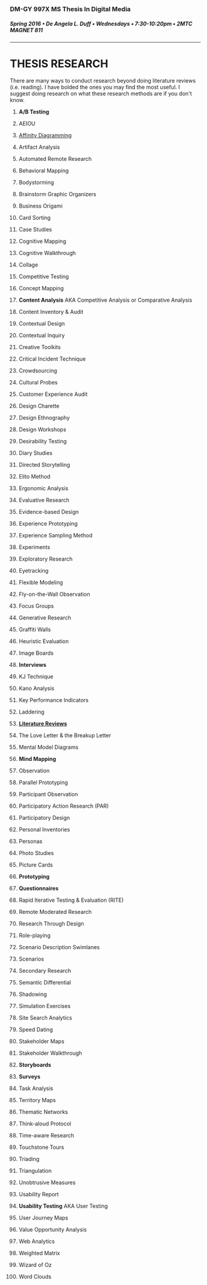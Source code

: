 ### DM-GY 997X MS Thesis In Digital Media
##### Spring 2016 • De Angela L. Duff • Wednesdays • 7:30-10:20pm • 2MTC MAGNET 811 

---
# THESIS RESEARCH
There are many ways to conduct research beyond doing literature reviews (i.e. reading). I have bolded the ones you may find the most useful. I suggest doing research on what these research methods are if you don't know.

01. **A/B Testing**

02. AEIOU

03. [Affinity Diagramming](http://www.mindtools.com/pages/article/newTMC_86.htm)

04. Artifact Analysis

05. Automated Remote Research

06. Behavioral Mapping

07. Bodystorming

08. Brainstorm Graphic Organizers

09. Business Origami

10. Card Sorting

11. Case Studies

12. Cognitive Mapping

13. Cognitive Walkthrough

14. Collage

15. Competitive Testing

16. Concept Mapping

17. **Content Analysis** AKA Competitive Analysis or Comparative Analysis

18. Content Inventory & Audit

19. Contextual Design

20. Contextual Inquiry

21. Creative Toolkits

22. Critical Incident Technique

23. Crowdsourcing

24. Cultural Probes

25. Customer Experience Audit

26. Design Charette

27. Design Ethnography

28. Design Workshops

29. Desirability Testing

30. Diary Studies

31. Directed Storytelling

32. Elito Method

33. Ergonomic Analysis

34. Evaluative Research

35. Evidence-based Design

36. Experience Prototyping

37. Experience Sampling Method

38. Experiments

39. Exploratory Research

40. Eyetracking

41. Flexible Modeling

42. Fly-on-the-Wall Observation

43. Focus Groups

44. Generative Research

45. Graffiti Walls

46. Heuristic Evaluation

47. Image Boards

48. **Interviews**

49. KJ Technique

50. Kano Analysis

51. Key Performance Indicators

52. Laddering

53. **[Literature Reviews](https://arch.library.nyu.edu/)**

54. The Love Letter & the Breakup Letter

55. Mental Model Diagrams

56. **Mind Mapping**

57. Observation

58. Parallel Prototyping

59. Participant Observation

60. Participatory Action Research (PAR)

61. Participatory Design

62. Personal Inventories

63. Personas

64. Photo Studies

65. Picture Cards

66. **Prototyping**

67. **Questionnaires**

68. Rapid Iterative Testing & Evaluation (RITE)

69. Remote Moderated Research

70. Research Through Design

71. Role-playing

72. Scenario Description Swimlanes

73. Scenarios

74. Secondary Research

75. Semantic Differential

76. Shadowing

77. Simulation Exercises

78. Site Search Analytics

79. Speed Dating

80. Stakeholder Maps

81. Stakeholder Walkthrough

82. **Storyboards**

83. **Surveys**

84. Task Analysis

85. Territory Maps

86. Thematic Networks

87. Think-aloud Protocol

88. Time-aware Research

89. Touchstone Tours

90. Triading

91. Triangulation

92. Unobtrusive Measures

93. Usability Report

94. **Usability Testing** AKA User Testing

95. User Journey Maps

96. Value Opportunity Analysis

97. Web Analytics

98. Weighted Matrix

99. Wizard of Oz

100. Word Clouds






















